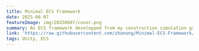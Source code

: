 ```yaml
---
title: Minimal ECS Framework
date: 2025-06-07
featureImage: img/20250607/cover.png
summary: An ECS framework developped from my construction simulation game.
link: 'https://raw.githubusercontent.com/zhanong/Minimal-ECS-Framework/refs/heads/main/README.md'
tags: Unity, ECS
---
```

